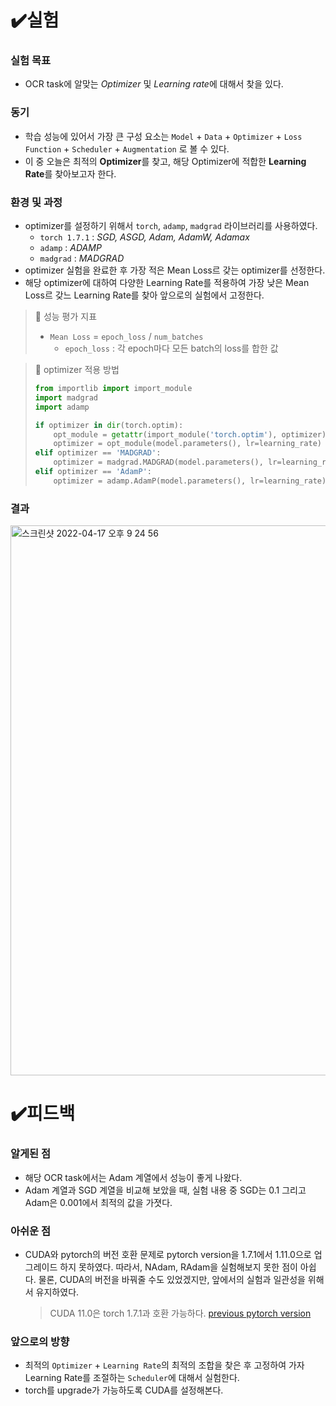 # ✔️실험
### 실험 목표

- OCR task에 알맞는 *Optimizer* 및 *Learning rate*에 대해서 찾을 있다.

### 동기

- 학습 성능에 있어서 가장 큰 구성 요소는 `Model` + `Data` + `Optimizer` +  `Loss Function` + `Scheduler` + `Augmentation` 로 볼 수 있다.
- 이 중 오늘은 최적의 **Optimizer**를 찾고, 해당 Optimizer에 적합한 **Learning Rate**를 찾아보고자 한다.

### 환경 및 과정

- optimizer를 설정하기 위해서 `torch`, `adamp`, `madgrad` 라이브러리를 사용하였다.
  - `torch 1.7.1` : *SGD, ASGD, Adam, AdamW, Adamax*
  - `adamp` : *ADAMP*
  - `madgrad` : *MADGRAD*
- optimizer 실험을 완료한 후 가장 적은 Mean Loss르 갖는 optimizer를 선정한다.
- 해당 optimizer에 대하여 다양한 Learning Rate를 적용하여 가장 낮은 Mean Loss르 갖느 Learning Rate를 찾아 앞으로의 실험에서 고정한다.


> 📎 성능 평가 지표
> - `Mean Loss` = `epoch_loss` / `num_batches`
>   - `epoch_loss` : 각 epoch마다 모든 batch의 loss를 합한 값

> 📎 optimizer 적용 방법
> ```python
> from importlib import import_module
> import madgrad
> import adamp
> 
> if optimizer in dir(torch.optim):
>     opt_module = getattr(import_module('torch.optim'), optimizer)
>     optimizer = opt_module(model.parameters(), lr=learning_rate)
> elif optimizer == 'MADGRAD':
>     optimizer = madgrad.MADGRAD(model.parameters(), lr=learning_rate)
> elif optimizer == 'AdamP':
>     optimizer = adamp.AdamP(model.parameters(), lr=learning_rate)
> ```

### 결과

<img width="880" alt="스크린샷 2022-04-17 오후 9 24 56" src="https://user-images.githubusercontent.com/57162812/163714171-c930fed3-3b0c-4f96-998b-727cfbaafb5c.png">

# ✔️피드백
### 알게된 점
- 해당 OCR task에서는 Adam 계열에서 성능이 좋게 나왔다.
- Adam 계열과 SGD 계열을 비교해 보았을 때, 실험 내용 중 SGD는 0.1 그리고 Adam은 0.001에서 최적의 값을 가졋다.

### 아쉬운 점
- CUDA와 pytorch의 버전 호환 문제로 pytorch version을 1.7.1에서 1.11.0으로 업그레이드 하지 못하였다. 따라서, NAdam, RAdam을 실험해보지 못한 점이 아쉽다. 물론, CUDA의 버전을 바꿔줄 수도 있었겠지만, 앞에서의 실험과 일관성을 위해서 유지하였다.  
  > CUDA 11.0은 torch 1.7.1과 호환 가능하다.
  [previous pytorch version](https://pytorch.org/get-started/previous-versions/)
  
### 앞으로의 방향
- 최적의 `Optimizer` + `Learning Rate`의 최적의 조합을 찾은 후 고정하여 가자 Learning Rate를 조절하는 `Scheduler`에 대해서 실험한다.
- torch를 upgrade가 가능하도록 CUDA를 설정해본다.






